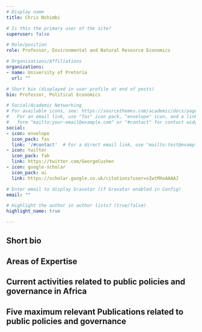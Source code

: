 ```yaml
---
# Display name
title: Chris Nshimbi

# Is this the primary user of the site?
superuser: false

# Role/position
role: Professor, Environmental and Natural Resource Economics

# Organizations/Affiliations
organizations:
- name: University of Pretoria
  url: ""

# Short bio (displayed in user profile at end of posts)
bio: Professor, Political Economics

# Social/Academic Networking
# For available icons, see: https://sourcethemes.com/academic/docs/page-builder/#icons
#   For an email link, use "fas" icon pack, "envelope" icon, and a link in the
#   form "mailto:your-email@example.com" or "#contact" for contact widget.
social:
- icon: envelope
  icon_pack: fas
  link: '/#contact'  # For a direct email link, use "mailto:test@example.org".
- icon: twitter
  icon_pack: fab
  link: https://twitter.com/GeorgeCushen
- icon: google-scholar
  icon_pack: ai
  link: https://scholar.google.co.uk/citations?user=sIwtMXoAAAAJ

# Enter email to display Gravatar (if Gravatar enabled in Config)
email: ""

# Highlight the author in author lists? (true/false)
highlight_name: true

---
```


## Short bio

## Areas of Expertise
## Current activities related to public policies and governance in Africa
## Five maximum relevant Publications related to public policies and governance
